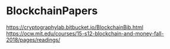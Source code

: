 # BlockchainPapers
https://cryptographylab.bitbucket.io/BlockchainBib.html
https://ocw.mit.edu/courses/15-s12-blockchain-and-money-fall-2018/pages/readings/
